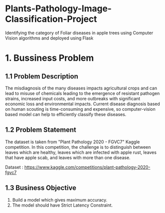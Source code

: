 # Plants-Pathology-Image-Classification-Project
Identifying the category of Foliar diseases in apple trees using Computer Vision algorithms and deployed using Flask

# 1. Bussiness Problem

## 1.1 Problem Description
The misdiagnosis of the many diseases impacts agricultural crops and can lead to misuse of chemicals leading to the emergence of resistant pathogen strains, increased input costs, and more outbreaks with significant economic loss and environmental impacts. Current disease diagnosis based on human scouting is time-consuming and expensive, so computer-vision based model can help to efficiently classify these diseases.

## 1.2 Problem Statement
The dataset is taken from "Plant Pathology 2020 - FGVC7" Kaggle competition. In this competition, the challenge is to distinguish between leaves which are healthy, leaves which are infected with apple rust, leaves that have apple scab, and leaves with more than one disease.

Dataset : https://www.kaggle.com/competitions/plant-pathology-2020-fgvc7

## 1.3 Business Objective
1. Build a model which gives maximum accuracy.
2. The model should have Strict Latency Constraint.

